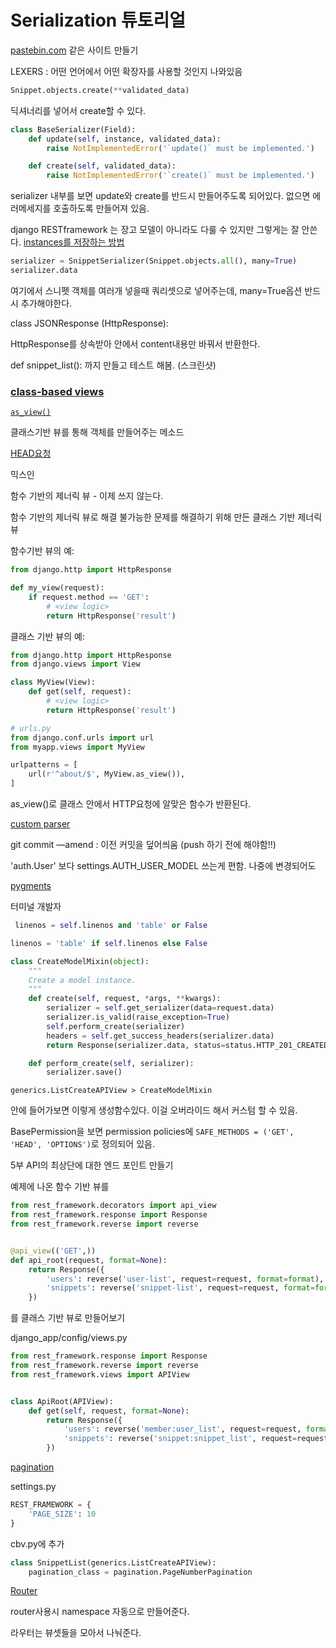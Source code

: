 # Serialization 튜토리얼

[pastebin.com](http://pastebin.com/) 같은 사이트 만들기



LEXERS : 어떤 언어에서 어떤 확장자를 사용할 것인지 나와있음



```python
Snippet.objects.create(**validated_data)
```

딕셔너리를 넣어서 create할 수 있다.



```python
class BaseSerializer(Field): 
    def update(self, instance, validated_data):
        raise NotImplementedError('`update()` must be implemented.')

    def create(self, validated_data):
        raise NotImplementedError('`create()` must be implemented.')
```



serializer 내부를 보면 update와 create를 반드시 만들어주도록 되어있다. 없으면 에러메세지를 호출하도록 만들어져 있음. 



django RESTframework 는 장고 모델이 아니라도 다룰 수 있지만 그렇게는 잘 안쓴다. [instances를 저장하는 방법](http://www.django-rest-framework.org/api-guide/serializers/#saving-instances) 



```python
serializer = SnippetSerializer(Snippet.objects.all(), many=True)  
serializer.data
```

여기에서 스니펫 객체를 여러개 넣을때 쿼리셋으로 넣어주는데, many=True옵션 반드시 추가해야한다.



class JSONResponse (HttpResponse):

HttpResponse를 상속받아 안에서 content내용만 바꿔서 반환한다. 



def snippet_list(): 까지 만들고 테스트 해봄. (스크린샷)



### [class-based  views](https://docs.djangoproject.com/en/1.10/topics/class-based-views/#class-based-views)

[`as_view()`](https://docs.djangoproject.com/en/1.10/ref/class-based-views/base/#django.views.generic.base.View.as_view) 

클래스기반 뷰를 통해 객체를 만들어주는 메소드

[HEAD요청](https://docs.djangoproject.com/en/1.10/topics/class-based-views/#supporting-other-http-methods)

믹스인

함수 기반의 제너릭 뷰 - 이제 쓰지 않는다.

함수 기반의 제너릭 뷰로 해결 불가능한 문제를 해결하기 위해 만든 클래스 기반 제너릭 뷰



함수기반 뷰의 예:

```python
from django.http import HttpResponse

def my_view(request):
    if request.method == 'GET':
        # <view logic>
        return HttpResponse('result')
```

클래스 기반 뷰의 예:

```python
from django.http import HttpResponse
from django.views import View

class MyView(View):
    def get(self, request):
        # <view logic>
        return HttpResponse('result')
```



```python
# urls.py
from django.conf.urls import url
from myapp.views import MyView

urlpatterns = [
    url(r'^about/$', MyView.as_view()),
]
```

as_view()로 클래스 안에서 HTTP요청에 알맞은 함수가 반환된다. 



[custom parser](http://www.django-rest-framework.org/api-guide/parsers/#jsonparser)



git commit —amend : 이전 커밋을 덮어씌움 (push 하기 전에 해야함!!)

'auth.User' 보다 settings.AUTH_USER_MODEL 쓰는게 편함. 나중에 변경되어도 



[pygments](http://pygments.org/)



터미널 개발자 

```python
 linenos = self.linenos and 'table' or False
```

```python
linenos = 'table' if self.linenos else False
```




```python
class CreateModelMixin(object):
    """
    Create a model instance.
    """
    def create(self, request, *args, **kwargs):
        serializer = self.get_serializer(data=request.data)
        serializer.is_valid(raise_exception=True)
        self.perform_create(serializer)
        headers = self.get_success_headers(serializer.data)
        return Response(serializer.data, status=status.HTTP_201_CREATED, headers=headers)

    def perform_create(self, serializer):
        serializer.save()
```

```
generics.ListCreateAPIView > CreateModelMixin
```

안에 들어가보면 이렇게 생성함수있다. 이걸 오버라이드 해서 커스텀 할 수 있음.





BasePermission을 보면 permission policies에 `SAFE_METHODS = ('GET', 'HEAD', 'OPTIONS')`로 정의되어 있음. 



5부 API의 최상단에 대한 엔드 포인트 만들기

예제에 나온 함수 기반 뷰를

```python
from rest_framework.decorators import api_view  
from rest_framework.response import Response  
from rest_framework.reverse import reverse


@api_view(('GET',))
def api_root(request, format=None):  
    return Response({
        'users': reverse('user-list', request=request, format=format),
        'snippets': reverse('snippet-list', request=request, format=format)
    })
```

를 클래스 기반 뷰로 만들어보기

django_app/config/views.py

```python
from rest_framework.response import Response
from rest_framework.reverse import reverse
from rest_framework.views import APIView


class ApiRoot(APIView):
    def get(self, request, format=None):
        return Response({
            'users': reverse('member:user_list', request=request, format=format),
            'snippets': reverse('snippet:snippet_list', request=request, format=format)
        })

```





[pagination](http://www.django-rest-framework.org/api-guide/pagination/)

settings.py

```python
REST_FRAMEWORK = {  
    'PAGE_SIZE': 10
}
```



cbv.py에 추가

```python
class SnippetList(generics.ListCreateAPIView):
    pagination_class = pagination.PageNumberPagination
```





[Router](http://www.django-rest-framework.org/api-guide/routers/#simplerouter)

router사용시 namespace 자동으로 만들어준다. 

라우터는 뷰셋들을 모아서 나눠준다. 